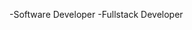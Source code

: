 -Software Developer
-Fullstack Developer


<!---
Abhishekshah007/Abhishekshah007 is a ✨ special ✨ repository because its `README.md` (this file) appears on your GitHub profile.
You can click the Preview link to take a look at your changes.
--->
